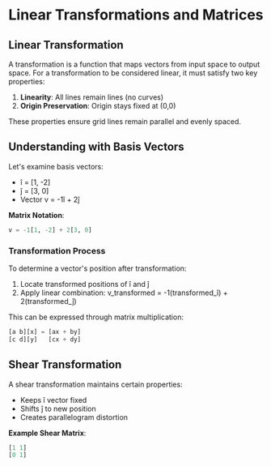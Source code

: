 # Linear Transformations and Matrices

## Linear Transformation
A transformation is a function that maps vectors from input space to output space. For a transformation to be considered linear, it must satisfy two key properties:

1. **Linearity**: All lines remain lines (no curves)
2. **Origin Preservation**: Origin stays fixed at (0,0)

These properties ensure grid lines remain parallel and evenly spaced.

## Understanding with Basis Vectors
Let's examine basis vectors:
* î = [1, -2]
* ĵ = [3, 0]
* Vector v = -1î + 2ĵ

**Matrix Notation**:
```python
v = -1[1, -2] + 2[3, 0]
```

### Transformation Process
To determine a vector's position after transformation:
1. Locate transformed positions of î and ĵ
2. Apply linear combination: v_transformed = -1(transformed_î) + 2(transformed_ĵ)

This can be expressed through matrix multiplication:
```python
[a b][x] = [ax + by]
[c d][y]   [cx + dy]
```

## Shear Transformation
A shear transformation maintains certain properties:
* Keeps î vector fixed
* Shifts ĵ to new position
* Creates parallelogram distortion

**Example Shear Matrix**:
```python
[1 1]
[0 1]
```


